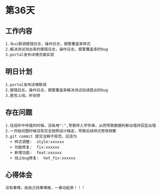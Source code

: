 # 第36天

## 工作内容

    1.与ui联调报错日志，操作日志，报警覆盖率样式
    2.解决测试测出来的报错日志，操作日志，报警覆盖率的bug
    3.portal发布详情页面实现

## 明日计划

    1.portal发布详情联调
    2.报错日志，操作日志，报警覆盖率解决测试后续提出的bug
    3.是否上线，听安排

## 存在问题

    1.往组件中传值的时候，没有用":",导致传入字符串，从而导致数据判断出错并回显出错
    2.一开始切图时候没有完全按照设计稿走，导致后续样式修改频繁
    3.git commit 提交注释不规范，应该为
      + 样式调整:  style:xxxxxx
      + 功能修复:  fix:xxxxxx
      + 新增功能:  feat:xxxxxx
      + 线上bug修复:  hot_fix:xxxxxx

## 心得体会

    没有事情，给自己找事情做，一直动起来！！！
